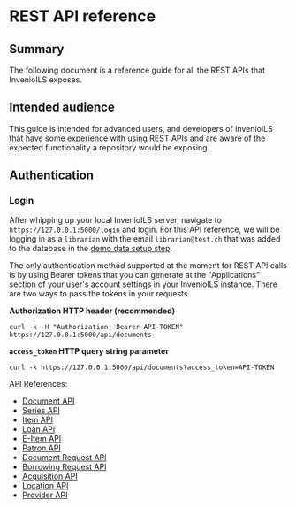 # REST API reference

## Summary

The following document is a reference guide for all the REST APIs that InvenioILS exposes.

## Intended audience

This guide is intended for advanced users, and developers of InvenioILS that have some experience with using REST APIs and are aware of the expected functionality a repository would be exposing.

## Authentication

### Login

After whipping up your local InvenioILS server, navigate to `https://127.0.0.1:5000/login` and login. For this API reference, we will be logging in as a `librarian` with the email `librarian@test.ch` that was added to the database in the [demo data setup step](../../install.md).

The only authentication method supported at the moment for REST API calls is by using Bearer tokens that you can generate at the "Applications" section of your user's account settings in your InvenioILS instance. There are two ways to pass the tokens in your requests.

**Authorization HTTP header (recommended)**

```shell
curl -k -H "Authorization: Bearer API-TOKEN" https://127.0.0.1:5000/api/documents
```

**`access_token` HTTP query string parameter**

```shell
curl -k https://127.0.0.1:5000/api/documents?access_token=API-TOKEN
```

API References:

- [Document API](./document.md)
- [Series API](./series.md)
- [Item API](./item.md)
- [Loan API](./loan.md)
- [E-Item API](./eitem.md)
- [Patron API](./patron.md)
- [Document Request API](./document_request.md)
- [Borrowing Request API](./borrowing_request.md)
- [Acquisition API](./acquisition.md)
- [Location API](./location.md)
- [Provider API](./provider.md)
